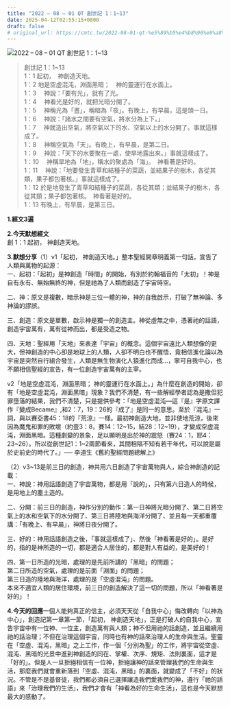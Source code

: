 ```yaml
---
title: "2022 – 08 – 01 QT 創世記 1：1~13"
date: 2025-04-12T02:55:15+0800
draft: false
# original_url: https://cmtc.tw/2022-08-01-qt-%e5%89%b5%e4%b8%96%e8%a8%98-1%ef%bc%9a113
---
```


![2022 – 08 – 01 QT 創世記 1：1\~13](/images/qt.jpg  "2022 – 08 – 01 QT 創世記 1：1\~13")

> 創世記 1：1\~13  
> 1：1 起初，　神創造天地。  
> 1：2 地是空虛混沌，淵面黑暗；　神的靈運行在水面上。  
> 1：3 　神說：「要有光」，就有了光。  
> 1：4 　神看光是好的，就把光暗分開了。  
> 1：5 　神稱光為「晝」，稱暗為「夜」。有晚上，有早晨，這是頭一日。  
> 1：6 　神說：「諸水之間要有空氣，將水分為上下。」  
> 1：7 　神就造出空氣，將空氣以下的水、空氣以上的水分開了。事就這樣成了。  
> 1：8 　神稱空氣為「天」。有晚上，有早晨，是第二日。  
> 1：9 　神說：「天下的水要聚在一處，使旱地露出來。」事就這樣成了。  
> 1：10 　神稱旱地為「地」，稱水的聚處為「海」。　神看著是好的。  
> 1：11 　神說：「地要發生青草和結種子的菜蔬，並結果子的樹木，各從其類，果子都包著核。」事就這樣成了。  
> 1：12 於是地發生了青草和結種子的菜蔬，各從其類；並結果子的樹木，各從其類；果子都包著核。　神看著是好的。  
> 1：13 有晚上，有早晨，是第三日。

**1.經文3遍**

**2.今天默想經文**  
創 1：1 起初， 神創造天地。

**3.默想分享**（1）v1「起初， 神創造天地。」整本聖經開章明義第一句話，宣告了人類與萬物的起源：  
一、起初：「起初」是神創造「時間」的開始，有別於約翰福音的「太初」！神是自有永有、無始無終的神，但是祂為了人類而創造了宇宙時空。

二、神：原文是複數，暗示神是三位一體的神，神的自我啟示，打破了無神論、多神論的謬誤。

三、創造：原文是單數，啟示神是獨一的創造主。神從虛無之中，憑著祂的話語，創造宇宙萬有，萬有從神而出，都是受造之物。

四、天地：聖經用「天地」來表達「宇宙」的概念。這個宇宙遠比人類想像的更大，但神創造的中心卻是地球上的人類，人卻不明白也不醒悟，竟相信進化論以為宇宙是突然自行組合發生，人類是無生物演化人猿進化而成…，寧可自我中心，也不願相信聖經的宣告，有一位創造宇宙萬有的主宰。

v2「地是空虛混沌，淵面黑暗； 神的靈運行在水面上。」為什麼在創造的開始，卻有「地是空虛混沌，淵面黑暗」現象？我們不清楚，有一些解經學者認為是撒但犯罪墮落的結果，我們不清楚，只是提供參考：「地是空虛混沌—這『是』字原文譯作『變成Became』,和2：7，19：26的『成了』是同一的意思。至於『混沌』一詞，與以賽亞書45：18的『荒涼』一樣。最初神創造大地，並非使地荒涼，後來因為魔鬼和罪的敗壞（約壹3：8，賽14：12\~15，結28：12\~19），才變成空虛混沌，淵面黑暗。這種劇變的景象，足以顯明是出於神的震怒（賽24：1，耶4：23\~26）。所以從創世記1：1\~2兩節看來，其間相隔不知有若干年代，可以說是屬於史前史的時代了。」── 李道生《舊約聖經問題總解上》

（2）v3\~13是前三日的創造，神共用六日創造了宇宙萬物與人，綜合神創造的記載：  
一、神說：神用話語創造了宇宙萬物，都是用「說的」，只有第六日造人的時候，是用地上的塵土造的。

二、分開：前三日的創造，神作分別的動作：第一日神將光暗分開了、第二日將空氣上的水和空氣下的水分開了、第三日將陸地與海洋分開了、並且每一天都重覆講：「有晚上、有早晨」，神將日夜分開了。

三、好的：神用話語創造之後，「事就這樣成了」、然後「神看著是好的」。是好的，指的是神所造的一切，都是適合人居住的，都是對人有益的，是美好的！

四、第一日所造的光暗，處理的是先前所講的「黑暗」的問題；  
第二日所造的空氣，處理的是前面「淵面」的問題；  
第三日造的陸地與海洋，處理的是「空虛混沌」的問題。  
本來不適宜人類的居住環境，前三日的創造解決了這一切的問題，所以「神看著是好的」！

**4.今天的回應**一個人能夠真正的信主，必須天天從「自我中心」悔改轉向「以神為中心」，創造記第一章第一節，「起初， 神創造天地」，正是打破人的自我中心，宣告宇宙中有一位神、一位主，創造萬有與人類；神不但用祂的話創造，並且繼續用祂的話治理；不但在治理這個宇宙，同時也有神的話來治理人的生命與生活。聖靈在「空虛、混沌，黑暗」之上工作，作一個「分別為聖」的工作，將宇宙從空虛、混沌、黑暗的光景中進到神創造的同在、掌權、次序、規矩、法則裏面，這才是「好的」。但是人一旦拒絕相信有一位神，拒絕讓神的話來管理我們的生命與生活，那麼我們就會重新落到「空虛、混沌，黑暗」的裏面，就變成了「不好」的狀況。不管是不是基督徒，我們都必須自己選擇讓造我們愛我們的神，遵行「祂的話語」來「治理我們的生活」，我們才會有「神看為好的生命生活」，這也是今天默想最大的感動了。
